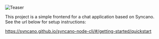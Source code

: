 ![Teaser](http://i.imgur.com/XAxBGof.gif)

This project is a simple frontend for a chat application based on Syncano. See the url below for setup instructions:

https://syncano.github.io/syncano-node-cli/#/getting-started/quickstart
